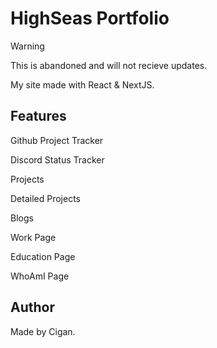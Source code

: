 # HighSeas Portfolio

> [!WARNING]
> This is abandoned and will not recieve updates.

My site made with React & NextJS.

## Features

Github Project Tracker

Discord Status Tracker

Projects

Detailed Projects

Blogs

Work Page

Education Page

WhoAmI Page

## Author

Made by Cigan.
